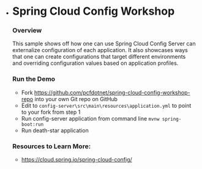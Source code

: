 * # Spring Cloud Config Workshop

  ### Overview

  This sample shows off how one can use Spring Cloud Config Server can externalize configuration of each application. It also showcases ways that one can create configurations that target different environments and overriding configuration values based on application profiles. 

  ### Run the Demo

  * Fork <https://github.com/pcfdotnet/spring-cloud-config-workshop-repo> into your own Git repo on GitHub
  * Edit to `config-server\src\main\resources\application.yml` to point to your fork from step 1
  * Run config-server application from command line `mvnw spring-boot:run`
  * Run death-star application


  ### Resources to Learn More:
  * https://cloud.spring.io/spring-cloud-config/